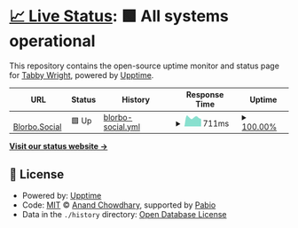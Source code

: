 # [📈 Live Status](https://tabbbywright.github.io/blorbo-status): <!--live status--> **🟩 All systems operational**

This repository contains the open-source uptime monitor and status page for [Tabby Wright](https://tabbbywright.github.io/blorbo-status), powered by [Upptime](https://github.com/upptime/upptime).

<!--start: status pages-->
<!-- This summary is generated by Upptime (https://github.com/upptime/upptime) -->
<!-- Do not edit this manually, your changes will be overwritten -->
<!-- prettier-ignore -->
| URL | Status | History | Response Time | Uptime |
| --- | ------ | ------- | ------------- | ------ |
| <img alt="" src="https://icons.duckduckgo.com/ip3/blorbo.social.ico" height="13"> [Blorbo.Social](https://blorbo.social) | 🟩 Up | [blorbo-social.yml](https://github.com/tabbbywright/blorbo-status/commits/HEAD/history/blorbo-social.yml) | <details><summary><img alt="Response time graph" src="./graphs/blorbo-social/response-time-week.png" height="20"> 711ms</summary><br><a href="https://status.blorbo.social/history/blorbo-social"><img alt="Response time 679" src="https://img.shields.io/endpoint?url=https%3A%2F%2Fraw.githubusercontent.com%2Ftabbbywright%2Fblorbo-status%2FHEAD%2Fapi%2Fblorbo-social%2Fresponse-time.json"></a><br><a href="https://status.blorbo.social/history/blorbo-social"><img alt="24-hour response time 585" src="https://img.shields.io/endpoint?url=https%3A%2F%2Fraw.githubusercontent.com%2Ftabbbywright%2Fblorbo-status%2FHEAD%2Fapi%2Fblorbo-social%2Fresponse-time-day.json"></a><br><a href="https://status.blorbo.social/history/blorbo-social"><img alt="7-day response time 711" src="https://img.shields.io/endpoint?url=https%3A%2F%2Fraw.githubusercontent.com%2Ftabbbywright%2Fblorbo-status%2FHEAD%2Fapi%2Fblorbo-social%2Fresponse-time-week.json"></a><br><a href="https://status.blorbo.social/history/blorbo-social"><img alt="30-day response time 654" src="https://img.shields.io/endpoint?url=https%3A%2F%2Fraw.githubusercontent.com%2Ftabbbywright%2Fblorbo-status%2FHEAD%2Fapi%2Fblorbo-social%2Fresponse-time-month.json"></a><br><a href="https://status.blorbo.social/history/blorbo-social"><img alt="1-year response time 679" src="https://img.shields.io/endpoint?url=https%3A%2F%2Fraw.githubusercontent.com%2Ftabbbywright%2Fblorbo-status%2FHEAD%2Fapi%2Fblorbo-social%2Fresponse-time-year.json"></a></details> | <details><summary><a href="https://status.blorbo.social/history/blorbo-social">100.00%</a></summary><a href="https://status.blorbo.social/history/blorbo-social"><img alt="All-time uptime 100.00%" src="https://img.shields.io/endpoint?url=https%3A%2F%2Fraw.githubusercontent.com%2Ftabbbywright%2Fblorbo-status%2FHEAD%2Fapi%2Fblorbo-social%2Fuptime.json"></a><br><a href="https://status.blorbo.social/history/blorbo-social"><img alt="24-hour uptime 100.00%" src="https://img.shields.io/endpoint?url=https%3A%2F%2Fraw.githubusercontent.com%2Ftabbbywright%2Fblorbo-status%2FHEAD%2Fapi%2Fblorbo-social%2Fuptime-day.json"></a><br><a href="https://status.blorbo.social/history/blorbo-social"><img alt="7-day uptime 100.00%" src="https://img.shields.io/endpoint?url=https%3A%2F%2Fraw.githubusercontent.com%2Ftabbbywright%2Fblorbo-status%2FHEAD%2Fapi%2Fblorbo-social%2Fuptime-week.json"></a><br><a href="https://status.blorbo.social/history/blorbo-social"><img alt="30-day uptime 100.00%" src="https://img.shields.io/endpoint?url=https%3A%2F%2Fraw.githubusercontent.com%2Ftabbbywright%2Fblorbo-status%2FHEAD%2Fapi%2Fblorbo-social%2Fuptime-month.json"></a><br><a href="https://status.blorbo.social/history/blorbo-social"><img alt="1-year uptime 100.00%" src="https://img.shields.io/endpoint?url=https%3A%2F%2Fraw.githubusercontent.com%2Ftabbbywright%2Fblorbo-status%2FHEAD%2Fapi%2Fblorbo-social%2Fuptime-year.json"></a></details>

<!--end: status pages-->

[**Visit our status website →**](https://tabbbywright.github.io/blorbo-status)

## 📄 License

- Powered by: [Upptime](https://github.com/upptime/upptime)
- Code: [MIT](./LICENSE) © [Anand Chowdhary](https://anandchowdhary.com), supported by [Pabio](https://pabio.com)
- Data in the `./history` directory: [Open Database License](https://opendatacommons.org/licenses/odbl/1-0/)
